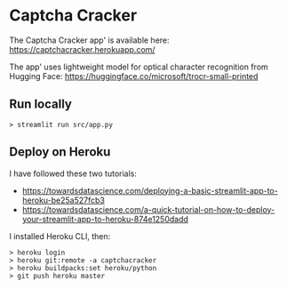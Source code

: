 # Captcha Cracker

The Captcha Cracker app' is available here: https://captchacracker.herokuapp.com/  

The app' uses lightweight model for optical character recognition from Hugging Face: 
https://huggingface.co/microsoft/trocr-small-printed

## Run locally

```
> streamlit run src/app.py
```

## Deploy on Heroku 

I have followed these two tutorials: 
- https://towardsdatascience.com/deploying-a-basic-streamlit-app-to-heroku-be25a527fcb3  
- https://towardsdatascience.com/a-quick-tutorial-on-how-to-deploy-your-streamlit-app-to-heroku-874e1250dadd

I installed Heroku CLI, then:
```
> heroku login
> heroku git:remote -a captchacracker
> heroku buildpacks:set heroku/python
> git push heroku master
```